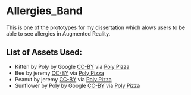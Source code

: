 # Allergies_Band
This is one of the prototypes for my dissertation which alows users to be able to see allergies in Augmented Reality.

## List of Assets Used:
* Kitten by Poly by Google [CC-BY](https://creativecommons.org/licenses/by/3.0/) via [Poly Pizza](https://poly.pizza/m/dBJgGEu5bHW) 
* Bee by jeremy [CC-BY](https://creativecommons.org/licenses/by/3.0/) via [Poly Pizza](https://poly.pizza/m/6ktZgxSVVn1)
* Peanut by jeremy [CC-BY](https://creativecommons.org/licenses/by/3.0/) via [Poly Pizza](https://poly.pizza/m/f57FFcX01Tr)
* Sunflower by Poly by Google [CC-BY](https://creativecommons.org/licenses/by/3.0/) via [Poly Pizza](https://poly.pizza/m/ce4GXw3VYE5)
